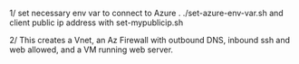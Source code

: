 1/ set necessary env var to connect to Azure . ./set-azure-env-var.sh and client public ip address with set-mypublicip.sh

2/ This creates a Vnet, an Az Firewall with outbound DNS, inbound ssh and web allowed, and a VM running web server. 
